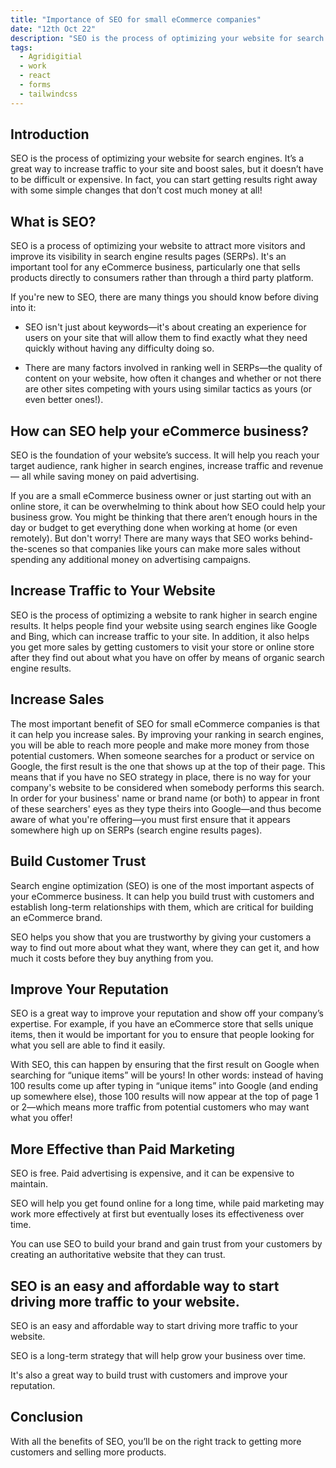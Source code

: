 ```yaml
---
title: "Importance of SEO for small eCommerce companies"
date: "12th Oct 22"
description: "SEO is the process of optimizing your website for search engines. It’s a great way to increase traffic to your site and boost sales, but it doesn’t have to be difficult or expensive."
tags:
  - Agridigitial
  - work
  - react
  - forms
  - tailwindcss
---
```


## Introduction

SEO is the process of optimizing your website for search engines. It’s a great way to increase traffic to your site and boost sales, but it doesn’t have to be difficult or expensive. In fact, you can start getting results right away with some simple changes that don’t cost much money at all!

## What is SEO?

SEO is a process of optimizing your website to attract more visitors and improve its visibility in search engine results pages (SERPs). It's an important tool for any eCommerce business, particularly one that sells products directly to consumers rather than through a third party platform.

If you're new to SEO, there are many things you should know before diving into it:

- SEO isn't just about keywords—it's about creating an experience for users on your site that will allow them to find exactly what they need quickly without having any difficulty doing so.

- There are many factors involved in ranking well in SERPs—the quality of content on your website, how often it changes and whether or not there are other sites competing with yours using similar tactics as yours (or even better ones!).

## How can SEO help your eCommerce business?

SEO is the foundation of your website’s success. It will help you reach your target audience, rank higher in search engines, increase traffic and revenue — all while saving money on paid advertising.

If you are a small eCommerce business owner or just starting out with an online store, it can be overwhelming to think about how SEO could help your business grow. You might be thinking that there aren’t enough hours in the day or budget to get everything done when working at home (or even remotely). But don't worry! There are many ways that SEO works behind-the-scenes so that companies like yours can make more sales without spending any additional money on advertising campaigns.

## Increase Traffic to Your Website

SEO is the process of optimizing a website to rank higher in search engine results. It helps people find your website using search engines like Google and Bing, which can increase traffic to your site. In addition, it also helps you get more sales by getting customers to visit your store or online store after they find out about what you have on offer by means of organic search engine results.

## Increase Sales

The most important benefit of SEO for small eCommerce companies is that it can help you increase sales. By improving your ranking in search engines, you will be able to reach more people and make more money from those potential customers. When someone searches for a product or service on Google, the first result is the one that shows up at the top of their page. This means that if you have no SEO strategy in place, there is no way for your company's website to be considered when somebody performs this search. In order for your business' name or brand name (or both) to appear in front of these searchers' eyes as they type theirs into Google—and thus become aware of what you're offering—you must first ensure that it appears somewhere high up on SERPs (search engine results pages).

## Build Customer Trust

Search engine optimization (SEO) is one of the most important aspects of your eCommerce business. It can help you build trust with customers and establish long-term relationships with them, which are critical for building an eCommerce brand.

SEO helps you show that you are trustworthy by giving your customers a way to find out more about what they want, where they can get it, and how much it costs before they buy anything from you.

## Improve Your Reputation

SEO is a great way to improve your reputation and show off your company’s expertise. For example, if you have an eCommerce store that sells unique items, then it would be important for you to ensure that people looking for what you sell are able to find it easily.

With SEO, this can happen by ensuring that the first result on Google when searching for “unique items” will be yours! In other words: instead of having 100 results come up after typing in “unique items” into Google (and ending up somewhere else), those 100 results will now appear at the top of page 1 or 2—which means more traffic from potential customers who may want what you offer!

## More Effective than Paid Marketing

SEO is free. Paid advertising is expensive, and it can be expensive to maintain.

SEO will help you get found online for a long time, while paid marketing may work more effectively at first but eventually loses its effectiveness over time.

You can use SEO to build your brand and gain trust from your customers by creating an authoritative website that they can trust.

## SEO is an easy and affordable way to start driving more traffic to your website.

SEO is an easy and affordable way to start driving more traffic to your website.

SEO is a long-term strategy that will help grow your business over time.

It's also a great way to build trust with customers and improve your reputation.

## Conclusion

With all the benefits of SEO, you’ll be on the right track to getting more customers and selling more products.
